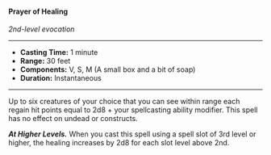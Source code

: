 #### Prayer of Healing
*2nd-level evocation*
___
- **Casting Time:** 1 minute
- **Range:** 30 feet
- **Components:** V, S, M (A small box and a bit of soap)
- **Duration:** Instantaneous
---
Up to six creatures of your choice that you can see within range each regain hit points equal to 2d8 + your spellcasting ability modifier. This spell has no effect on undead or constructs.

***At Higher Levels.*** When you cast this spell using a spell slot of 3rd level or higher, the healing increases by 2d8 for each slot level above 2nd.